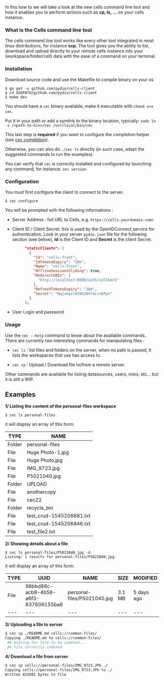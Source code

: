 In this how to we will take a look at the new cells command line tool and how it enables you to perform actions such as **cp, ls, ...** on your cells instance.

### What is the Cells command line tool

The cells command line tool works like every other tool integrated in most linux distributions, for instance **scp**.
The tool gives you the ability to list, download and upload directly to your remote cells instance into your (workspace/folder/cell) data with the ease of a command on your terminal.

### Installation

Download source code and use the Makefile to compile binary on your os

```
$ go get -u github.com/pydio/cells-client
$ cd $GOPATH/github.com/pydio/cells-client
$ make dev
```

You should have a `cec` binary available, make it executable with `chmod u+x cec`.

Put it in your path or add a symlink to the binary location, typically:
`sudo ln -s /<path-to-bin>/cec /usr/local/bin/cec`

This last step is **required** if you want to configure the completion helper (see [cec completion](https://pydio.com/en/docs/developer-guide/cec-completion)).

Otherwise, you can also do `./cec ls` directly (in such case, adapt the suggested commands to run the examples).

You can verify that `cec` is correctly installed and configured by launching any command, for instance:
`cec version`

### Configuration

You must first configure the client to connect to the server. 

```
$ cec configure
```

You will be prompted with the following informations : 

- Server Address : full URL to Cells, e.g. `https://cells.yourdomain.com/`

- Client ID / Client Secret: this is used by the OpenIDConnect service for authentication. Look in your server `pydio.json` file for the following section (see below), **Id** is the Client ID and **Secret** is the client Secret.

```json
         "staticClients": [
           {
             "Id": "cells-front",
             "IdTokensExpiry": "10m",
             "Name": "cells-front",
             "OfflineSessionsSliding": true,
             "RedirectURIs": [
               "http://localhost:8080/auth/callback"
             ],
             "RefreshTokensExpiry": "30m",
             "Secret": "Nqjuhpzl839618VrbLrnEPyn"
           }
         ],

```

- User Login and password

### Usage

Use the `cec --help` command to know about the available commands. There are currently two interesting commands for manipulating files : 

- `cec ls` : list files and folders on the server, when no path is passed, it lists the workspaces that use has access to.

- `cec cp` : Upload / Download file to/from a remote server.

Other commands are available for listing datasources, users, roles, etc... but it is still a WIP.

## Examples

**1/ Listing the content of the personal-files workspace**

```shell
$ cec ls personal-files
```

it will display an array of this form:

|  TYPE | NAME  |
|---    |  ---  |
|  Folder | personal-files  |
| File  | Huge Photo-1.jpg  |
| File  | Huge Photo.jpg  |
| File  | IMG_9723.jpg  |
| File  | P5021040.jpg  |
| Folder  | UPLOAD  |
| File  | anothercopy  |
| File  | cec22  |
| Folder  | recycle_bin  |
| File  | test_crud-1545206681.txt  |
| File  |  test_crud-1545206846.txt |
| FIle  | test_file2.txt




**2/ Showing details about a file**

```shell
$ cec ls personal-files/P5021040.jpg -d
Listing: 1 results for personal-files/P5021040.jpg
```

it will display an array of this form:

| TYPE | UUID | NAME | SIZE | MODIFIED |
| --- |  ---  |  --- | ---  |       --- |
| File| 98bbd86c-acb9-4b56-a6f3-837609155ba6 | personal-files/P5021040.jpg | 3.1 MB | 5 days ago |
| --- | --- | --- | --- | --- |

**3/ Uploading a file to server**

```sh
$ cec cp ./README.md cells://common-files/
Copying ./README.md to cells://common-files/
 ## Waiting for file to be indexed...
 ## File correctly indexed
```

**4/ Download a file from server**

```sh
$ cec cp cells://personal-files/IMG_9723.JPG ./
Copying cells://personal-files/IMG_9723.JPG to ./
Written 822601 bytes to file
```